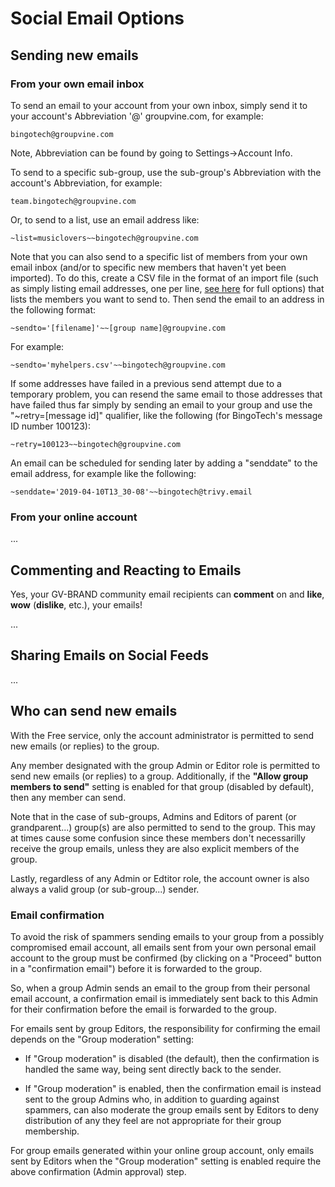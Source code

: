 # Social Email Options

## Sending new emails

### From your own email inbox
<span id="gv-email-from-inbox"></span>

To send an email to your account from your own inbox, simply send it to
your account's Abbreviation '@' groupvine.com, for example:

```
bingotech@groupvine.com
```

Note, Abbreviation can be found by going to Settings->Account Info.

<span class="g4s sub">

To send to a specific sub-group, use the sub-group's Abbreviation with the account's Abbreviation, for example:

```
team.bingotech@groupvine.com
```

Or, to send to a list, use an email address like:

```
~list=musiclovers~~bingotech@groupvine.com
```

</span>

<span class="adv">

Note that you can also send to a specific list of members from your
own email inbox (and/or to specific new members that haven't yet been
imported). To do this, create a CSV file in the format of an import
file (such as simply listing email addresses, one per line,
[see here](../membership/importing?view=GV-SET-VIEW) for full options)
that lists the members you want to send to.
Then send the email to an address in the following format:

```
~sendto='[filename]'~~[group name]@groupvine.com
```

For example:

```
~sendto='myhelpers.csv'~~bingotech@groupvine.com
```

</span>

<span class="adv">

If some addresses have failed in a previous send attempt due to a
temporary problem, you can resend the same email to those addresses
that have failed thus far simply by sending an email to your group and
use the "~retry=[message id]" qualifier, like the following (for
BingoTech's message ID number 100123):

```
~retry=100123~~bingotech@groupvine.com
```

</span>

<span class="adv">

An email can be scheduled for sending later by adding a "senddate" to
the email address, for example like the following:

```
~senddate='2019-04-10T13_30-08'~~bingotech@trivy.email
```

</span>


### From your online account

...

## Commenting and Reacting to Emails

Yes, your GV-BRAND community email recipients can **comment** on and **like**,
**wow** (**dislike**, etc.), your emails!

...

## Sharing Emails on Social Feeds

...

## Who can send new emails

<span class="free">

  With the Free service, only the account administrator is permitted to send 
  new emails (or replies) to the group.

</span>

<span class="g4s sub">

Any member designated with the group Admin or Editor role is permitted
to send new emails (or replies) to a group.  Additionally, if the
**"Allow group members to send"** setting is enabled for that group
(disabled by default), then any member can send.

</span>

<span class="adv">

Note that in the case of sub-groups, Admins and Editors of parent (or
grandparent...) group(s) are also permitted to send to the group.  This
may at times cause some confusion since these members don't
necessarilly receive the group emails, unless they are also explicit members
of the group.
     
</span>

<span class="support">

Lastly, regardless of any Admin or Edtitor role, the account owner is also always a valid
group (or sub-group...) sender.

</span>


### Email confirmation

To avoid the risk of spammers sending emails to your group from a
possibly compromised email account, all emails sent from your own
personal email account to the group must be confirmed (by clicking on
a "Proceed" button in a "confirmation email") before it is forwarded
to the group.

So, when a group Admin sends an email to the group from their personal
email account, a confirmation email is immediately sent back to this
Admin for their confirmation before the email is forwarded to the
group.

<span class="g4s sub">

For emails sent by group Editors, the responsibility for confirming
the email depends on the "Group moderation" setting:

* If "Group moderation" is disabled (the default), then the confirmation 
  is handled the same way, being sent directly back to the sender.  

* If "Group moderation" is enabled, then the confirmation email is
  instead sent to the group Admins who, in addition to guarding
  against spammers, can also moderate the group emails sent by Editors
  to deny distribution of any they feel are not appropriate for their
  group membership.

For group emails generated within your online group account, only
emails sent by Editors when the "Group moderation" setting is enabled
require the above confirmation (Admin approval) step.

</span>


